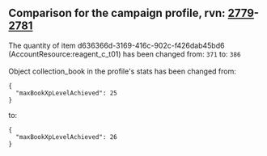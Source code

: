 ## Comparison for the campaign profile, rvn: [2779](https://github.com/PRO100KatYT/FortniteProfileRevisions/tree/main/profiles/campaign/2779%20campaign.json)-[2781](https://github.com/PRO100KatYT/FortniteProfileRevisions/tree/main/profiles/campaign/2781%20campaign.json)

The quantity of item d636366d-3169-416c-902c-f426dab45bd6 (AccountResource:reagent_c_t01) has been changed from: `371` to: `386`
<br><br>
Object collection_book in the profile's stats has been changed from:

```
{
  "maxBookXpLevelAchieved": 25
}
```

to:

```
{
  "maxBookXpLevelAchieved": 26
}
```

<br><br>
